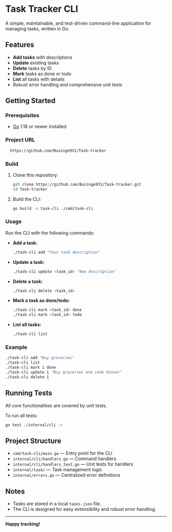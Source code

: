 # Task Tracker CLI

A simple, maintainable, and test-driven command-line application for managing tasks, written in Go.

## Features

- **Add tasks** with descriptions
- **Update** existing tasks
- **Delete** tasks by ID
- **Mark** tasks as done or todo
- **List** all tasks with details
- Robust error handling and comprehensive unit tests

## Getting Started

### Prerequisites

- [Go](https://golang.org/doc/install) 1.18 or newer installed

### Project URL

```sh
  https://github.com/Businge931/Task-tracker
```

### Build

1. Clone this repository:
   ```sh
   git clone https://github.com/Businge931/Task-tracker.git
   cd Task-tracker
   ```
2. Build the CLI:
   ```sh
   go build -o task-cli ./cmd/task-cli
   ```

### Usage

Run the CLI with the following commands:

- **Add a task:**

  ```sh
  ./task-cli add "Your task description"
  ```

- **Update a task:**

  ```sh
  ./task-cli update <task_id> "New description"
  ```

- **Delete a task:**

  ```sh
  ./task-cli delete <task_id>
  ```

- **Mark a task as done/todo:**

  ```sh
  ./task-cli mark <task_id> done
  ./task-cli mark <task_id> todo
  ```

- **List all tasks:**
  ```sh
  ./task-cli list
  ```

### Example

```sh
./task-cli add "Buy groceries"
./task-cli list
./task-cli mark 1 done
./task-cli update 1 "Buy groceries and cook dinner"
./task-cli delete 1
```

## Running Tests

All core functionalities are covered by unit tests.

To run all tests:

```sh
go test ./internal/cli -v
```

## Project Structure

- `cmd/task-cli/main.go` — Entry point for the CLI
- `internal/cli/handlers.go` — Command handlers
- `internal/cli/handlers_test.go` — Unit tests for handlers
- `internal/task/` — Task management logic
- `internal/errors.go` — Centralized error definitions

## Notes

- Tasks are stored in a local `tasks.json` file.
- The CLI is designed for easy extensibility and robust error handling.

---

**Happy tracking!**

